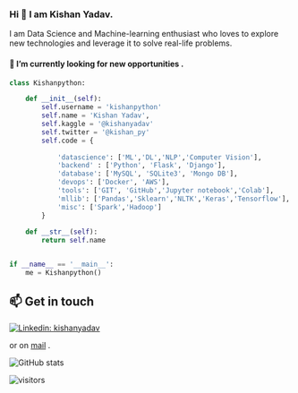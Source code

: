 ### Hi 👋 I am Kishan Yadav.
I am Data Science and Machine-learning enthusiast who loves to explore new technologies and leverage it to solve real-life problems.

#### 🔭 I’m currently looking for new opportunities .

```python
class Kishanpython:

    def __init__(self):
        self.username = 'kishanpython'
        self.name = 'Kishan Yadav',
        self.kaggle = '@kishanyadav'
        self.twitter = '@kishan_py'
        self.code = {
    
            'datascience': ['ML','DL','NLP','Computer Vision'],
            'backend' : ['Python', 'Flask', 'Django'],
            'database': ['MySQL', 'SQLite3', 'Mongo DB'],
            'devops': ['Docker', 'AWS'],
            'tools': ['GIT', 'GitHub','Jupyter notebook','Colab'],
            'mllib': ['Pandas','Sklearn','NLTK','Keras','Tensorflow'],
            'misc': ['Spark','Hadoop']
        }
        
    def __str__(self):
        return self.name


if __name__ == '__main__':
    me = Kishanpython()
```    
    

## 📫 Get in touch
[![Linkedin: kishanyadav](https://img.shields.io/badge/-kishanyadav-blue?style=flat-square&logo=Linkedin&logoColor=white&link=https://www.linkedin.com/in/kishanyadav/)](https://www.linkedin.com/in/kishanyadav/)

or on [mail](mailto:kishanyadav3223@gmail.com) .



![GitHub stats](https://github-readme-stats.vercel.app/api?username=kishanpython&show_icons=true)

![visitors](https://visitor-badge.glitch.me/badge?page_id=kishanpython/kishanpython)



<!--
**kishanpython/kishanpython** is a ✨ _special_ ✨ repository because its `README.md` (this file) appears on your GitHub profile.

Here are some ideas to get you started:

- 🔭 I’m currently working on ...
- 🌱 I’m currently learning ...
- 👯 I’m looking to collaborate on ...
- 🤔 I’m looking for help with ...
- 💬 Ask me about ...
- 📫 How to reach me: ...
- 😄 Pronouns: ...
- ⚡ Fun fact: ...
-->
